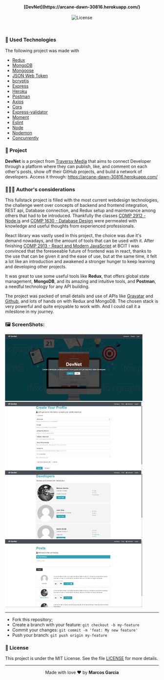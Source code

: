 <h4 align="center">
 <b>[DevNet](https://arcane-dawn-30816.herokuapp.com/)</b> 
</h4>
<p align="center">
  <img alt="License" src="https://img.shields.io/badge/license-MIT-red">
</p>

<br>

### :rocket: Used Technologies

The following project was made with

- [Redux](https://redux.js.org/)
- [MongoDB](https://www.mongodb.com/)
- [Mongoose](https://mongoosejs.com/)
- [JSON Web Token](https://jwt.io/)
- [bcryptjs](https://www.npmjs.com/package/bcryptjs)
- [Express](https://expressjs.com/)
- [Heroku](https://dashboard.heroku.com/)
- [Postman](https://insomnia.rest/)
- [Axios](https://www.npmjs.com/package/axios)
- [Cors](https://www.npmjs.com/package/cors)
- [Express-validator](https://express-validator.github.io/docs/)
- [Moment](https://www.npmjs.com/package/react-moment)
- [Eslint](https://www.npmjs.com/package/eslint)
- [Node](https://nodejs.org/en/)
- [Nodemon](https://www.npmjs.com/package/nodemon)
- [Concurrently](https://www.npmjs.com/package/concurrently)

### :muscle: Project

<b>DevNet</b> is a project from [Traversy Media](https://www.traversymedia.com/) that aims to connect Developer through a platform where they can publish, like, and comment on each other's posts, show off their GitHub projects, and build a network of developers. Access it through: https://arcane-dawn-30816.herokuapp.com/

### 🙋🏽‍♂️ Author's considerations

This fullstack project is filled with the most current webdesign technologies, the challenge went over concepts of backend and frontend integration, REST api, Database connection, and Redux setup and maintenance among others that had to be introduced. Thankfully the classes [COMP 2912 - Node.js](https://www.bcit.ca/study/courses/comp2912) and [COMP 1630 - Database Design](https://www.bcit.ca/study/courses/comp1630) were permeated with knowledge and useful thoughts from experienced professionals.

React library was vastly used in this project, the choice was due it's demand nowadays, and the amount of tools that can be used with it.
After finishing [COMP 2913 - React and Modern JavaScript](https://www.bcit.ca/study/courses/comp2913) at BCIT I was convinced that the foreseeable future of frontend was in react, thanks to the use that can be given it and the ease of use, but at the same time, it felt a lot like an introduction and awakened a stronger hunger to keep learning and developing other projects.

It was great to use some useful tools like <b>Redux</b>, that offers global state management, <b>MongoDB</b>, and its amazing and intuitive tools, and <b>Postman</b>, a needful technology for any API building.

The project was packed of small details and use of APIs like [Gravatar](https://en.gravatar.com/) and [Github](https://developer.github.com/v3/), and lots of hands on with Redux and MongoDB. The chosen stack is very powerful and quite enjoyable to work with. And I could call it a milestone in my journey.

### 🖼️ ScreenShots:

<!-- ![Web-home](/screenshots/1200x900homepage.jpg?raw=true "Web App Home Page")
![Web-signIn](/screenshots/1200x900signin.jpg?raw=true "Web App Sign In Page")
![Web-incidents](/screenshots/1200x900incidents.jpg?raw=true "Web App Incidents")
![Web-report](/screenshots/1200x900report.jpg?raw=true "Web App Report")
![Mobile-Splash](/mobile/assets/splash.png?raw=true "Mobile App Splash")
![Mobile-home](/screenshots/1200x900mobiledetails.jpg?raw=true "Mobile App Home Page")
![Mobile-details](/screenshots/1200x900mobilehomepage.jpg?raw=true "Mobile App Deatils Page")
![Insomnia](/screenshots/1200x900Insomnia.jpg?raw=true "API") -->
<div class="flex-container">
 <img src="/screenshots/home.jpg" width="450px;" alt="Web App Home Page"/>
 <img src="/screenshots/profile.jpg" width="450px;" alt="Web App profile Page"/>
 <img src="/screenshots/developers.jpg" width="450px;" alt="Web App developers Page"/>
 <img src="/screenshots/post.jpg" width="450px;" alt="Web App post Page"/>
</div>

---

- Fork this repository;
- Create a branch with your feature: `git checkout -b my-feature`
- Commit your changes: `git commit -m 'feat: My new feature'`
- Push your branch: `git push origin my-feature`

### :memo: License

This project is under the MIT License. See the file [LICENSE](LICENSE.md) for more details.

---

<p align="center">Made with love ❤️ by <b><a src="https://github.com/yamgarcia">Marcos Garcia</a></b></p>
